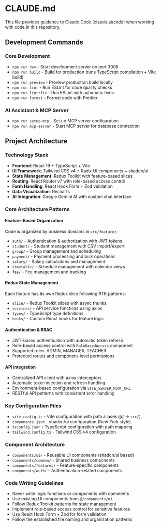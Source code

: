 # CLAUDE.md

This file provides guidance to Claude Code (claude.ai/code) when working with code in this repository.

## Development Commands

### Core Development
- `npm run dev` - Start development server on port 3005
- `npm run build` - Build for production (runs TypeScript compilation + Vite build)
- `npm run preview` - Preview production build locally
- `npm run lint` - Run ESLint for code quality checks
- `npm run lint:fix` - Run ESLint with automatic fixes
- `npm run format` - Format code with Prettier

### AI Assistant & MCP Server
- `npm run setup-mcp` - Set up MCP server configuration
- `npm run mcp-server` - Start MCP server for database connection

## Project Architecture

### Technology Stack
- **Frontend**: React 19 + TypeScript + Vite
- **UI Framework**: Tailwind CSS v4 + Radix UI components + shadcn/ui
- **State Management**: Redux Toolkit with feature-based slices
- **Routing**: React Router v7 with role-based access control
- **Form Handling**: React Hook Form + Zod validation
- **Data Visualization**: Recharts
- **AI Integration**: Google Gemini AI with custom chat interface

### Core Architecture Patterns

#### Feature-Based Organization
Code is organized by business domains in `src/feature/`:
- `auth/` - Authentication & authorization with JWT tokens
- `student/` - Student management with CSV import/export
- `group/` - Group management and scheduling
- `payment/` - Payment processing and bulk operations
- `salary/` - Salary calculations and management
- `timetable/` - Schedule management with calendar views
- `fee/` - Fee management and tracking

#### Redux State Management
Each feature has its own Redux slice following RTK patterns:
- `slice/` - Redux Toolkit slices with async thunks
- `services/` - API service functions using axios
- `types/` - TypeScript type definitions
- `hooks/` - Custom React hooks for feature logic

#### Authentication & RBAC
- JWT-based authentication with automatic token refresh
- Role-based access control with `RoleBasedAccess` component
- Supported roles: ADMIN, MANAGER, TEACHER
- Protected routes and component-level permissions

#### API Integration
- Centralized API client with axios interceptors
- Automatic token injection and refresh handling
- Environment-based configuration via `VITE_SERVER_ROOT_URL`
- RESTful API patterns with consistent error handling

### Key Configuration Files
- `vite.config.ts` - Vite configuration with path aliases (`@/` → `src/`)
- `components.json` - shadcn/ui configuration (New York style)
- `tsconfig.json` - TypeScript configuration with path mapping
- `tailwind.config.ts` - Tailwind CSS v4 configuration

### Component Architecture
- `components/ui/` - Reusable UI components (shadcn/ui based)
- `components/common/` - Shared business components
- `components/features/` - Feature-specific components
- `components/auth/` - Authentication-related components

### Code Writing Guidelines
- Never write logic functions or components with comments
- Use existing UI components from `@/components/ui`
- Follow Redux Toolkit patterns for state management
- Implement role-based access control for sensitive features
- Use React Hook Form + Zod for form validation
- Follow the established file naming and organization patterns